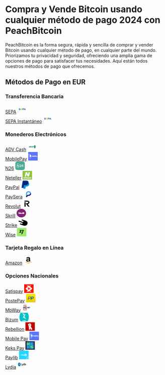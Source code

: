 <body class="payment-methods-page">

# Compra y Vende Bitcoin usando cualquier método de pago 2024 con PeachBitcoin

PeachBitcoin es la forma segura, rápida y sencilla de comprar y vender Bitcoin usando cualquier método de pago, en cualquier parte del mundo. Priorizamos tu privacidad y seguridad, ofreciendo una amplia gama de opciones de pago para satisfacer tus necesidades. Aquí están todos nuestros métodos de pago que ofrecemos.

## Métodos de Pago en EUR

### Transferencia Bancaria

<div class="payment-grid">
    <div class="payment-grid-item">
        <a href="/buy-bitcoin-with-sepa-no-id">SEPA</a> 
        <img src="/img/faq/logoimg/sepa.png" width="30px" height="27px" alt="Compra bitcoin con SEPA, Vende bitcoin con SEPA">
    </div>
    <div class="payment-grid-item">
        <a href="/buy-bitcoin-with-sepa-instant">SEPA Instantáneo</a> 
        <img src="/img/faq/logoimg/sepa.png" width="30px" height="27px" alt="Compra bitcoin con SEPA Instantáneo, Vende bitcoin con SEPA Instantáneo">
    </div>
</div>

### Monederos Electrónicos

<div class="payment-grid">
    <div class="payment-grid-item">
        <a href="/buy-bitcoin-with-advcash">ADV Cash</a> 
        <img src="/img/faq/logoimg/advcash.png" width="30px" height="27px" alt="Compra bitcoin con ADV Cash, Vende bitcoin con ADV Cash">
    </div>
    <div class="payment-grid-item">
        <a href="/buy-bitcoin-with-mobilepay">MobilePay</a> 
        <img src="/img/faq/logoimg/mobilepay.png" width="30px" height="27px" alt="Compra bitcoin con MobilePay, Vende bitcoin con MobilePay">
    </div>
    <div class="payment-grid-item">
        <a href="/buy-bitcoin-with-N26">N26</a> 
        <img src="/img/faq/logoimg/n26.png" width="30px" height="27px" alt="Compra bitcoin con N26, Vende bitcoin con N26">
    </div>
    <div class="payment-grid-item">
        <a href="/buy-bitcoin-with-neteller">Neteller</a> 
        <img src="/img/faq/logoimg/neteller.png" width="30px" height="27px" alt="Compra bitcoin con Neteller, Vende bitcoin con Neteller">
    </div>
    <div class="payment-grid-item">
        <a href="/buy-bitcoin-with-paypal">PayPal</a> 
        <img src="/img/faq/logoimg/paypal.png" width="30px" height="27px" alt="Compra bitcoin con PayPal, Vende bitcoin con PayPal">
    </div>
    <div class="payment-grid-item">
        <a href="/buy-bitcoin-with-paysera">PaySera</a> 
        <img src="/img/faq/logoimg/paysera.png" width="30px" height="27px" alt="Compra bitcoin con PaySera, Vende bitcoin con PaySera">
    </div>
    <div class="payment-grid-item">
        <a href="/buy-bitcoin-with-revolut">Revolut</a> 
        <img src="/img/faq/logoimg/revolut.png" width="30px" height="27px" alt="Compra bitcoin con Revolut, Vende bitcoin con Revolut">
    </div>
    <div class="payment-grid-item">
        <a href="/buy-bitcoin-with-skrill">Skrill</a> 
        <img src="/img/faq/logoimg/skrill.png" width="30px" height="27px" alt="Compra bitcoin con Skrill, Vende bitcoin con Skrill">
    </div>
    <div class="payment-grid-item">
        <a href="/buy-bitcoin-with-strike">Strike</a> 
        <img src="/img/faq/logoimg/strike.png" width="30px" height="27px" alt="Compra bitcoin con Strike, Vende bitcoin con Strike">
    </div>
    <div class="payment-grid-item">
        <a href="/buy-bitcoin-with-wise">Wise</a> 
        <img src="/img/faq/logoimg/wise.png" width="30px" height="27px" alt="Compra bitcoin con Wise, Vende bitcoin con Wise">
    </div>
</div>

### Tarjeta Regalo en Línea

<div class="payment-grid">
    <div class="payment-grid-item">
        <a href="/buy-btc-with-amazon">Amazon</a> 
        <img src="/img/faq/logoimg/amazon.png" width="30px" height="27px" alt="Compra bitcoin con Amazon, Vende bitcoin con Amazon">
    </div>
</div>

### Opciones Nacionales

<div class="payment-grid">
    <div class="payment-grid-item">
        <a href="/buy-bitcoin-with-SatisPay">Satispay</a> 
        <img src="/img/faq/logoimg/satispay.png" width="30px" height="27px" alt="Compra bitcoin con Satispay, Vende bitcoin con Satispay">
    </div>
    <div class="payment-grid-item">
        <a href="/buy-bitcoin-with-postepay">PostePay</a> 
        <img src="/img/faq/logoimg/postepay.png" width="30px" height="27px" alt="Compra bitcoin con PostePay, Vende bitcoin con PostePay">
    </div>
    <div class="payment-grid-item">
        <a href="/buy-bitcoin-with-mbway">MbWay</a> 
        <img src="/img/faq/logoimg/mbway.png" width="30px" height="27px" alt="Compra bitcoin con MbWay, Vende bitcoin con MbWay">
    </div>
    <div class="payment-grid-item">
        <a href="/buy-bitcoin-with-bizum">Bizum</a> 
        <img src="/img/faq/logoimg/Bizium.png" width="30px" height="27px" alt="Compra bitcoin con Bizum, Vende bitcoin con Bizum">
    </div>
    <div class="payment-grid-item">
        <a href="/buy-bitcoin-with-rebellion">Rebellion</a> 
        <img src="/img/faq/logoimg/rebellion.png" width="30px" height="27px" alt="Compra bitcoin con Rebellion, Vende bitcoin con Rebellion">
    </div>
    <div class="payment-grid-item">
        <a href="/buy-bitcoin-with-mobilepay">Mobile Pay</a> 
        <img src="/img/faq/logoimg/mobilepay.png" width="30px" height="27px" alt="Compra bitcoin con Mobile Pay, Vende bitcoin con Mobile Pay">
    </div>
    <div class="payment-grid-item">
        <a href="/buy-bitcoin-with-Keks">Keks Pay</a> 
        <img src="/img/faq/logoimg/keks.png" width="30px" height="27px" alt="Compra bitcoin con Keks Pay, Vende bitcoin con Keks Pay">
    </div>
    <div class="payment-grid-item">
        <a href="/buy-bitcoin-with-paylib">Paylib</a> 
        <img src="/img/faq/logoimg/paylib.png" width="30px" height="27px" alt="Compra bitcoin con Paylib, Vende bitcoin con Paylib">
    </div>
    <div class="payment-grid-item">
        <a href="/buy-bitcoin-with-lydia">Lydia</a> 
        <img src="/img/faq/logoimg/lydia.png" width="30px" height="27px" alt="Compra bitcoin con Lydia, Vende bitcoin con Lydia">
    </div>
</div>

</body>
